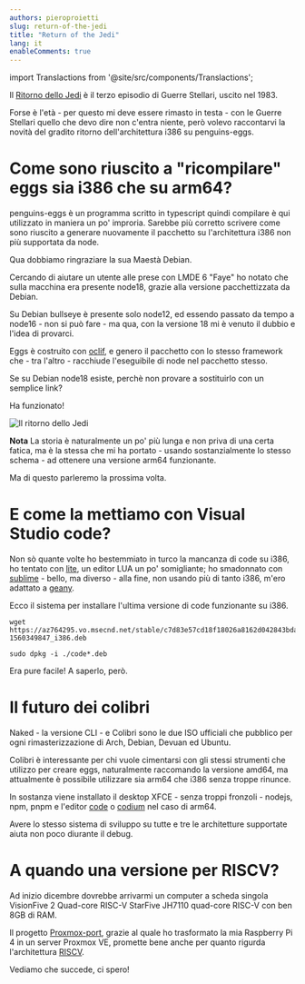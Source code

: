 ```yaml
---
authors: pieroproietti
slug: return-of-the-jedi
title: "Return of the Jedi"
lang: it
enableComments: true
---
```


import Translactions from '@site/src/components/Translactions';

<Translactions />

Il [Ritorno dello Jedi](https://it.wikipedia.org/wiki/Il_ritorno_dello_Jedi) è il terzo episodio di Guerre Stellari, uscito nel 1983.

Forse è l'età - per questo mi deve essere rimasto in testa - con le Guerre Stellari quello che devo dire non c'entra niente, però volevo raccontarvi la novità del gradito ritorno dell'architettura i386 su penguins-eggs.

# Come sono riuscito a "ricompilare" eggs sia i386 che su arm64?
penguins-eggs è un programma scritto in typescript quindi compilare è qui utilizzato in maniera un po' improria. Sarebbe più corretto scrivere come sono riuscito a generare nuovamente il pacchetto su l'architettura i386 non più supportata da node.

Qua dobbiamo ringraziare la sua Maestà Debian.

Cercando di aiutare un utente alle prese con LMDE 6 "Faye" ho notato che sulla macchina era presente node18, grazie alla versione pacchettizzata da Debian. 

Su Debian bullseye è presente solo node12, ed essendo passato da tempo a node16 - non si può fare - ma qua, con la versione 18 mi è venuto il dubbio e l'idea di provarci.

Eggs è costruito con [oclif](https://oclif.io/), e genero il pacchetto con lo stesso framework che - tra l'altro - racchiude l'eseguibile di node nel pacchetto stesso.

Se su Debian node18 esiste, perchè non provare a sostituirlo con un semplice link?

Ha funzionato!

![Il ritorno dello Jedi](https://upload.wikimedia.org/wikipedia/commons/thumb/d/d1/Spade_laser_incrociate.svg/675px-Spade_laser_incrociate.svg.png?20110813225109)

**Nota** La storia è naturalmente un po' più lunga e non priva di una certa fatica, ma è la stessa che mi ha portato - usando sostanzialmente lo stesso schema - ad ottenere una versione arm64 funzionante.

Ma di questo parleremo la prossima volta.

# E come la mettiamo con Visual Studio code?

Non sò quante volte ho bestemmiato in turco la mancanza di code su i386, ho tentato con [lite](https://github.com/rxi/lite), un editor LUA un po' somigliante; ho smadonnato con [sublime](https://www.sublimetext.com/) - bello, ma diverso - alla fine, non usando più di tanto i386, m'ero adattato a [geany](https://www.geany.org/).

Ecco il sistema per installare l'ultima versione di code funzionante su i386.

```
wget https://az764295.vo.msecnd.net/stable/c7d83e57cd18f18026a8162d042843bda1bcf21f/code_1.35.1-1560349847_i386.deb 

sudo dpkg -i ./code*.deb
```

Era pure facile! A saperlo, però.

# Il futuro dei colibri

Naked - la versione CLI - e Colibri sono le due ISO ufficiali che pubblico per ogni rimasterizzazione di Arch, Debian, Devuan ed Ubuntu.

Colibri è interessante per chi vuole cimentarsi con gli stessi strumenti che utilizzo per creare eggs, naturalmente raccomando la versione amd64, ma attualmente è possibile utilizzare sia arm64 che i386 senza troppe rinunce.

In sostanza viene installato il desktop XFCE - senza troppi fronzoli - nodejs, npm, pnpm e l'editor [code](https://code.visualstudio.com/) o [codium](https://vscodium.com/) nel caso di arm64.

Avere lo stesso sistema di sviluppo su tutte e tre le architetture supportate aiuta non poco diurante il debug.

# A quando una versione per RISCV?
Ad inizio dicembre dovrebbe arrivarmi un computer a scheda singola VisionFive 2 Quad-core RISC-V StarFive JH7110 quad-core RISC-V con ben 8GB di RAM.

Il progetto [Proxmox-port](https://github.com/jiangcuo/Proxmox-Port), grazie al quale ho trasformato la mia Raspberry Pi 4 in un server Proxmox VE, promette bene anche per quanto rigurda l'architettura [RISCV](https://riscv.org/).

Vediamo che succede, ci spero!



